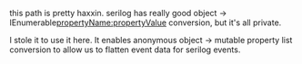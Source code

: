 this path is pretty haxxin.
serilog has really good object -> IEnumerable<propertyName:propertyValue> conversion,
but it's all private.

I stole it to use it here. It enables anonymous object -> mutable property list conversion to allow us to flatten event data for serilog events.

